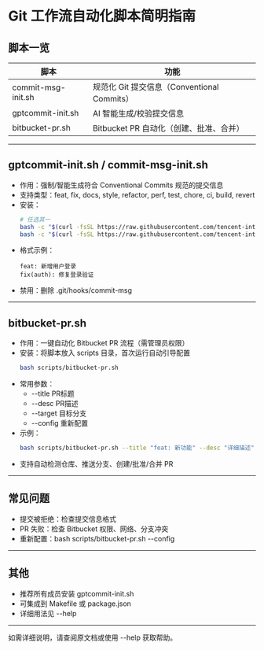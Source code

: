 # Git 工作流自动化脚本简明指南

## 脚本一览

| 脚本                | 功能                                   |
|---------------------|----------------------------------------|
| commit-msg-init.sh  | 规范化 Git 提交信息（Conventional Commits） |
| gptcommit-init.sh   | AI 智能生成/校验提交信息               |
| bitbucket-pr.sh     | Bitbucket PR 自动化（创建、批准、合并） |

---

## gptcommit-init.sh / commit-msg-init.sh

- 作用：强制/智能生成符合 Conventional Commits 规范的提交信息
- 支持类型：feat, fix, docs, style, refactor, perf, test, chore, ci, build, revert
- 安装：
  ```bash
  # 任选其一
  bash -c "$(curl -fsSL https://raw.githubusercontent.com/tencent-international/specification/main/commits/commit-msg-init.sh)"
  bash -c "$(curl -fsSL https://raw.githubusercontent.com/tencent-international/specification/main/commits/gptcommit-init.sh)"
  ```
- 格式示例：
  ```
  feat: 新增用户登录
  fix(auth): 修复登录验证
  ```
- 禁用：删除 .git/hooks/commit-msg

---

## bitbucket-pr.sh

- 作用：一键自动化 Bitbucket PR 流程（需管理员权限）
- 安装：将脚本放入 scripts 目录，首次运行自动引导配置
  ```bash
  bash scripts/bitbucket-pr.sh
  ```
- 常用参数：
  - --title PR标题
  - --desc  PR描述
  - --target 目标分支
  - --config 重新配置
- 示例：
  ```bash
  bash scripts/bitbucket-pr.sh --title "feat: 新功能" --desc "详细描述" --target develop
  ```
- 支持自动检测仓库、推送分支、创建/批准/合并 PR

---

## 常见问题

- 提交被拒绝：检查提交信息格式
- PR 失败：检查 Bitbucket 权限、网络、分支冲突
- 重新配置：bash scripts/bitbucket-pr.sh --config

---

## 其他

- 推荐所有成员安装 gptcommit-init.sh
- 可集成到 Makefile 或 package.json
- 详细用法见 --help

---

如需详细说明，请查阅原文档或使用 --help 获取帮助。
